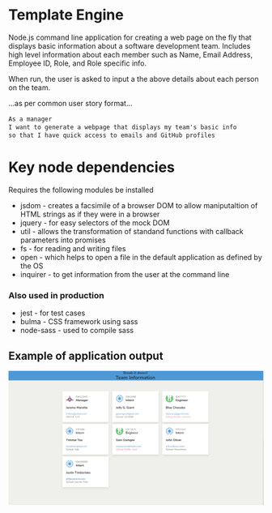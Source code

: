 # Template Engine

Node.js command line application for creating a web page on the fly that displays basic information about a software development team. Includes high level information about each member such as Name, Email Address, Employee ID, Role, and Role specific info.

When run, the user is asked to input a the above details about each person on the team.

...as per common user story format...

```
As a manager
I want to generate a webpage that displays my team's basic info
so that I have quick access to emails and GitHub profiles
```

# Key node dependencies
Requires the following modules be installed
*   jsdom - creates a facsimile of a browser DOM to allow maniputaltion of HTML strings as if they were in a browser
*   jquery - for easy selectors of the mock DOM
*   util - allows the transformation of standand functions with callback parameters into promises
*   fs - for reading and writing files
*   open - which helps to open a file in the default application as defined by the OS
*   inquirer - to get information from the user at the command line

 ### Also used in production

*   jest - for test cases
*   bulma - CSS framework using sass
*   node-sass - used to compile sass

## Example of application output
![screenshot](./output/screenshot.png)

